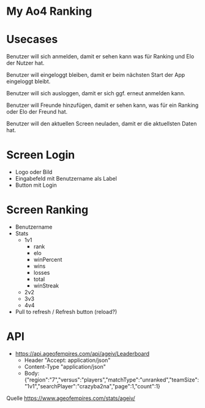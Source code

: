 # My Ao4 Ranking

# Usecases 

Benutzer will sich anmelden, damit er sehen kann was für Ranking und Elo der Nutzer hat.

Benutzer will eingeloggt bleiben, damit er beim nächsten Start der App eingeloggt bleibt.

Benutzer will sich ausloggen, damit er sich ggf. erneut anmelden kann.

Benutzer will Freunde hinzufügen, damit er sehen kann, was für ein Ranking oder Elo der Freund hat.

Benutzer will den aktuellen Screen neuladen, damit er die aktuellsten Daten hat.

# Screen Login

* Logo oder Bild
* Eingabefeld mit Benutzername als Label
* Button mit Login


# Screen Ranking

* Benutzername
* Stats
  * 1v1
    * rank 
    * elo
    * winPercent
    * wins
    * losses
    * total
    * winStreak
  * 2v2
  * 3v3
  * 4v4
* Pull to refresh / Refresh button (reload?)

# API

* https://api.ageofempires.com/api/ageiv/Leaderboard
  * Header "Accept: application/json"
  * Content-Type "application/json"
  * Body: {"region":"7","versus":"players","matchType":"unranked","teamSize":"1v1","searchPlayer":"crazyba2na","page":1,"count":1}

Quelle https://www.ageofempires.com/stats/ageiv/